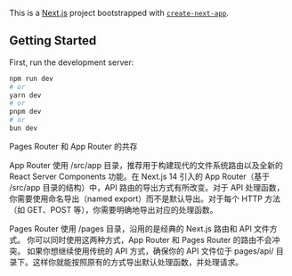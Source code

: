 This is a [Next.js](https://nextjs.org) project bootstrapped with [`create-next-app`](https://nextjs.org/docs/app/api-reference/cli/create-next-app).

## Getting Started

First, run the development server:

```bash
npm run dev
# or
yarn dev
# or
pnpm dev
# or
bun dev
```


Pages Router 和 App Router 的共存

App Router 使用 /src/app 目录，推荐用于构建现代的文件系统路由以及全新的 React Server Components 功能。在 Next.js 14 引入的 App Router（基于 /src/app 目录的结构）中，API 路由的导出方式有所改变。对于 API 处理函数，你需要使用命名导出（named export）而不是默认导出。对于每个 HTTP 方法（如 GET、POST 等），你需要明确地导出对应的处理函数。

Pages Router 使用 /pages 目录，沿用的是经典的 Next.js 路由和 API 文件方式。
你可以同时使用这两种方式，App Router 和 Pages Router 的路由不会冲突。
如果你想继续使用传统的 API 方式，确保你的 API 文件位于 pages/api/ 目录下。这样你就能按照原有的方式导出默认处理函数，并处理请求。